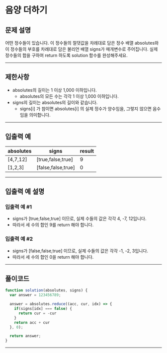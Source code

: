 # 음양 더하기

## 문제 설명
어떤 정수들이 있습니다. 이 정수들의 절댓값을 차례대로 담은 정수 배열 absolutes와 이 정수들의 부호를 차례대로 담은 불리언 배열 signs가 매개변수로 주어집니다. 실제 정수들의 합을 구하여 return 하도록 solution 함수를 완성해주세요.

---

## 제한사항
- absolutes의 길이는 1 이상 1,000 이하입니다.
  - absolutes의 모든 수는 각각 1 이상 1,000 이하입니다.
- signs의 길이는 absolutes의 길이와 같습니다.
  - signs[i] 가 참이면 absolutes[i] 의 실제 정수가 양수임을, 그렇지 않으면 음수임을 의미합니다.

---

## 입출력 예
|absolutes|signs|result|
|---|---|---|
|[4,7,12]|[true,false,true]|9|
|[1,2,3]|[false,false,true]|0|

---

## 입출력 예 설명
### 입출력 예 #1
- signs가 [true,false,true] 이므로, 실제 수들의 값은 각각 4, -7, 12입니다.
- 따라서 세 수의 합인 9를 return 해야 합니다.

### 입출력 예 #2

- signs가 [false,false,true] 이므로, 실제 수들의 값은 각각 -1, -2, 3입니다.
- 따라서 세 수의 합인 0을 return 해야 합니다.

---

## 풀이코드
```js
function solution(absolutes, signs) {    
  var answer = 123456789;

  answer = absolutes.reduce((acc, cur, idx) => {
    if(signs[idx] === false) {
      return cur = -cur
    }
    return acc + cur
  }, 0);

  return answer;
}
```

---
